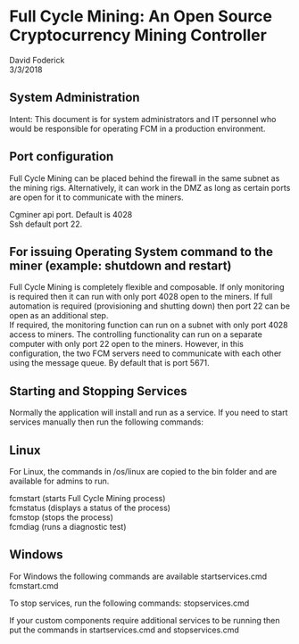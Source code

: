 
# Full Cycle Mining: An Open Source Cryptocurrency Mining Controller
David Foderick  
3/3/2018  
## System Administration  
Intent: This document is for system administrators and IT personnel who would be responsible for operating FCM in a production environment.  
## Port configuration
Full Cycle Mining can be placed behind the firewall in the same subnet as the mining rigs. Alternatively, it can work in the DMZ as long as certain ports are open for it to communicate with the miners.  

Cgminer api port. Default is 4028  
Ssh default port 22.   

## For issuing Operating System command to the miner (example: shutdown and restart)
Full Cycle Mining is completely flexible and composable. If only monitoring is required then it can run with only port 4028 open to the miners. If full automation is required (provisioning and shutting down) then port 22 can be open as an additional step.  
If required, the monitoring function can run on a subnet with only port 4028 access to miners. The controlling functionality can run on a separate computer with only port 22 open to the miners. However, in this configuration, the two FCM servers need to communicate with each other using the message queue. By default that is port 5671.  
## Starting and Stopping Services
Normally the application will install and run as a service. If you need to start services manually then run the following commands:

##  Linux
For Linux, the commands in /os/linux are copied to the bin folder and are available for admins to run.

fcmstart  (starts Full Cycle Mining process)  
fcmstatus  (displays a status of the process)  
fcmstop  (stops the process)  
fcmdiag  (runs a diagnostic test)

## Windows
For Windows the following commands are available
startservices.cmd
fcmstart.cmd

To stop services, run the following commands:
stopservices.cmd

If your custom components require additional services to be running then put the commands in startservices.cmd and stopservices.cmd
